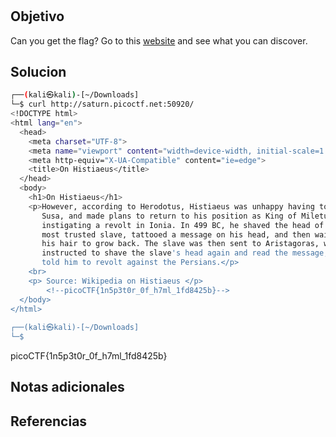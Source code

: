 # 
## Objetivo
Can you get the flag? Go to this [website](http://saturn.picoctf.net:50920/) and see what you can discover.

## Solucion
```bash
┌──(kali㉿kali)-[~/Downloads]
└─$ curl http://saturn.picoctf.net:50920/         
<!DOCTYPE html>
<html lang="en">
  <head>
    <meta charset="UTF-8">
    <meta name="viewport" content="width=device-width, initial-scale=1.0">
    <meta http-equiv="X-UA-Compatible" content="ie=edge">
    <title>On Histiaeus</title>
  </head>
  <body>
    <h1>On Histiaeus</h1>
    <p>However, according to Herodotus, Histiaeus was unhappy having to stay in
       Susa, and made plans to return to his position as King of Miletus by 
       instigating a revolt in Ionia. In 499 BC, he shaved the head of his 
       most trusted slave, tattooed a message on his head, and then waited for 
       his hair to grow back. The slave was then sent to Aristagoras, who was 
       instructed to shave the slave's head again and read the message, which 
       told him to revolt against the Persians.</p>
    <br>
    <p> Source: Wikipedia on Histiaeus </p>
        <!--picoCTF{1n5p3t0r_0f_h7ml_1fd8425b}-->
  </body>
</html>
                                                                                                                    
┌──(kali㉿kali)-[~/Downloads]
└─$ 


```
picoCTF{1n5p3t0r_0f_h7ml_1fd8425b}
## Notas adicionales

## Referencias